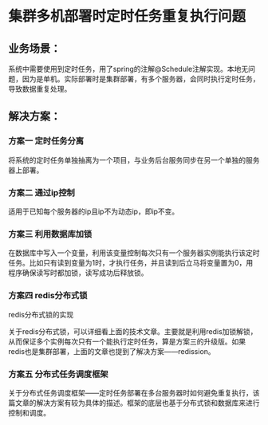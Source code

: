 # 集群多机部署时定时任务重复执行问题

## 业务场景：

系统中需要使用到定时任务，用了spring的注解@Schedule注解实现。本地无问题，因为是单机。实际部署时是集群部署，有多个服务器，会同时执行定时任务，导致数据重复处理。

## 解决方案：

### 方案一 定时任务分离

将系统的定时任务单独抽离为一个项目，与业务后台服务同步在另一个单独的服务器上部署。

### 方案二 通过ip控制

适用于已知每个服务器的ip且ip不为动态ip，即ip不变。

### 方案三 利用数据库加锁

在数据库中写入一个变量，利用该变量控制每次只有一个服务器实例能执行该定时任务。比如只有读到变量为1时，才执行任务，并且读到后立马将变量置为0，用程序确保读写时都加锁，读写成功后释放锁。

### 方案四 redis分布式锁

redis分布式锁的实现

关于redis分布式锁，可以详细看上面的技术文章。主要就是利用redis加锁解锁，从而保证多个实例每次只有一个能执行定时任务，算是方案三的升级版。如果redis也是集群部署，上面的文章也提到了解决方案——redission。

### 方案五 分布式任务调度框架

关于分布式任务调度框架——定时任务部署在多台服务器时如何避免重复执行，该篇文章的解决方案有较为具体的描述。框架的底层也基于分布式锁和数据库来进行控制和调度。
